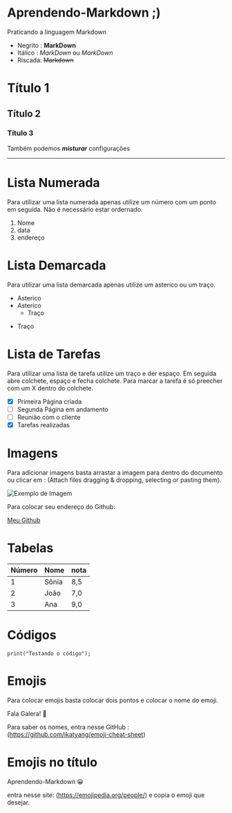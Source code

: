# Aprendendo-Markdown ;)
Praticando a linguagem Markdown

- Negrito : **MarkDown**
- Itálico :  _MarkDown_ ou  *MarkDown*
- Riscada: ~~Markdown~~


# Título 1
## Título 2
### Título 3

Também podemos **_misturar_** configurações 
***

# Lista Numerada
Para utilizar uma lista numerada apenas utilize um número com um ponto em seguida. Não é necessário estar ordernado. 

1. Nome 
5. data
1. endereço

# Lista Demarcada
Para utilizar uma lista demarcada apenas utilize um asterico ou um traço.

* Asterico
* Asterico
   - Traço
- Traço


# Lista de Tarefas
Para utilizar uma lista de tarefa utilize um traço e der espaço. Em seguida abre colchete, espaço e fecha colchete.
Para marcar a tarefa é só preecher com um X dentro do colchete.
- [x] Primeira Página criada
- [ ] Segunda Página em andamento
- [ ] Reunião com o cliente
- [x] Tarefas realizadas

# Imagens

Para adicionar imagens basta arrastar a imagem para dentro do documento ou clicar em : (Attach files dragging & dropping, selecting or pasting them).

![Exemplo de Imagem](https://user-images.githubusercontent.com/38321678/166122830-77e00595-b673-4acf-9f6e-efb3a9faef09.png)

Para colocar seu endereço do Github:

[Meu Github](https:/Sonia-95.github.io)

# Tabelas

Número | Nome | nota 
---|---|---
1 | Sônia | 8,5
2 | João| 7,0
3 | Ana | 9,0

# Códigos

```
print("Testando o código");
```

# Emojis
Para colocar emojis basta colocar dois pontos e colocar o nome do emoji.

Fala Galera! 🖖

Para saber os nomes, entra nesse GitHub : (https://github.com/ikatyang/emoji-cheat-sheet)

# Emojis no título 

Aprendendo-Markdown 😀

entra nesse site: (https://emojipedia.org/people/) 
e copia o emoji que desejar.

